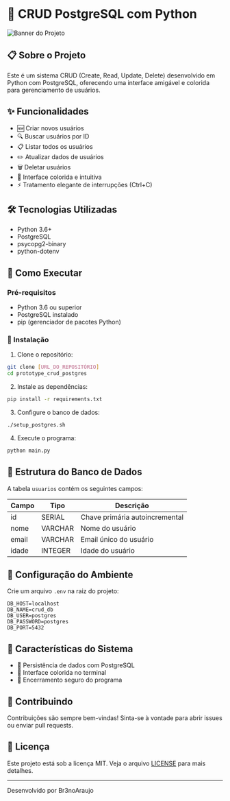 # 🚀 CRUD PostgreSQL com Python

![Banner do Projeto](https://i.imgur.com/geXVRwr.png)

## 📋 Sobre o Projeto

Este é um sistema CRUD (Create, Read, Update, Delete) desenvolvido em Python com PostgreSQL, oferecendo uma interface amigável e colorida para gerenciamento de usuários.

## ✨ Funcionalidades

- 🆕 Criar novos usuários
- 🔍 Buscar usuários por ID
- 📋 Listar todos os usuários
- ✏️ Atualizar dados de usuários
- 🗑️ Deletar usuários
- 🎨 Interface colorida e intuitiva
- ⚡ Tratamento elegante de interrupções (Ctrl+C)

## 🛠️ Tecnologias Utilizadas

- Python 3.6+
- PostgreSQL
- psycopg2-binary
- python-dotenv

## 🚀 Como Executar

### Pré-requisitos

- Python 3.6 ou superior
- PostgreSQL instalado
- pip (gerenciador de pacotes Python)

### 🔧 Instalação

1. Clone o repositório:
```bash
git clone [URL_DO_REPOSITÓRIO]
cd prototype_crud_postgres
```

2. Instale as dependências:
```bash
pip install -r requirements.txt
```

3. Configure o banco de dados:
```bash
./setup_postgres.sh
```

4. Execute o programa:
```bash
python main.py
```

## 📁 Estrutura do Banco de Dados

A tabela `usuarios` contém os seguintes campos:

| Campo  | Tipo      | Descrição                    |
|--------|-----------|------------------------------|
| id     | SERIAL    | Chave primária autoincremental|
| nome   | VARCHAR   | Nome do usuário              |
| email  | VARCHAR   | Email único do usuário       |
| idade  | INTEGER   | Idade do usuário             |

## 🔐 Configuração do Ambiente

Crie um arquivo `.env` na raiz do projeto:

```env
DB_HOST=localhost
DB_NAME=crud_db
DB_USER=postgres
DB_PASSWORD=postgres
DB_PORT=5432
```

## 🎯 Características do Sistema

- 💾 Persistência de dados com PostgreSQL
- 🎨 Interface colorida no terminal
- 🛑 Encerramento seguro do programa

## 🤝 Contribuindo

Contribuições são sempre bem-vindas! Sinta-se à vontade para abrir issues ou enviar pull requests.

## 📝 Licença

Este projeto está sob a licença MIT. Veja o arquivo [LICENSE](LICENSE) para mais detalhes.

---
Desenvolvido por Br3noAraujo
